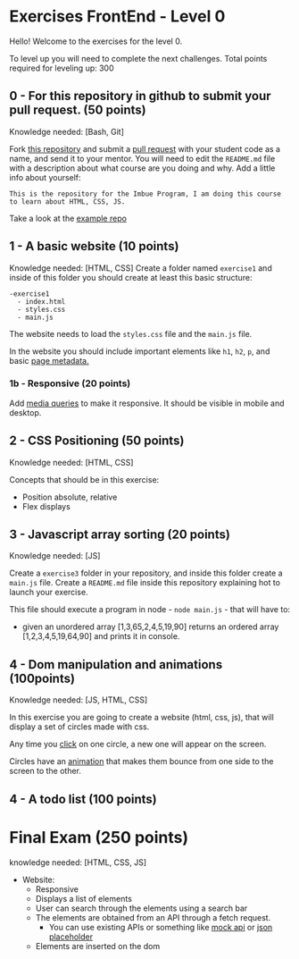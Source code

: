 # Exercises FrontEnd - Level 0

Hello! Welcome to the exercises for the level 0.

To level up you will need to complete the next challenges. Total points required for leveling up: 300

## 0 - For this repository in github to submit your pull request. (50 points)
Knowledge needed: [Bash, Git]

Fork [this repository](https://github.com/imbue-program/MAD-001-exercises) and submit a [pull request](programs/software/git.md) with your student code as a name, and send it to your mentor. 
You will need to edit the `README.md` file with a description about what course are you doing and why. 
Add a little info about yourself:

```
This is the repository for the Imbue Program, I am doing this course to learn about HTML, CSS, JS.
```

Take a look at the [example repo](https://github.com/imbue-program/MAD-001-exercises)

## 1 - A basic website (10 points)
Knowledge needed: [HTML, CSS]
Create a folder named `exercise1` and inside of this folder you should create at least this basic structure:
```
-exercise1
  - index.html
  - styles.css
  - main.js
```
The website needs to load the `styles.css` file and the `main.js` file. 

In the website you should include important elements like `h1`, `h2`, `p`, and basic [page metadata.](program/frontend/seo.md) 

### 1b - Responsive (20 points)
Add [media queries](program/frontend/css.md) to make it responsive. It should be visible in mobile and desktop. 

## 2 - CSS Positioning (50 points)
Knowledge needed: [HTML, CSS]

Concepts that should be in this exercise: 
- Position absolute, relative
- Flex displays

## 3 - Javascript array sorting (20 points)
Knowledge needed: [JS]

Create a `exercise3` folder in your repository, and inside this folder create a `main.js` file.
Create a `README.md` file inside this repository explaining hot to launch your exercise.

This file should execute a program in node - `node main.js` - that will have to:
- given an unordered array [1,3,65,2,4,5,19,90] returns an ordered array [1,2,3,4,5,19,64,90] and prints it in console.

## 4 - Dom manipulation and animations (100points)
Knowledge needed: [JS, HTML, CSS]

In this exercise you are going to create a website (html, css, js), that will display a set of circles made with css.

Any time you [click](program/frontend/js.md#dom) on one circle, a new one will appear on the screen.

Circles have an [animation](program/frontend/css.md) that makes them bounce from one side to the screen to the other.


## 4 - A todo list (100 points)


# Final Exam (250 points)
knowledge needed: [HTML, CSS, JS]

- Website: 
  - Responsive
  - Displays a list of elements
  - User can search through the elements using a search bar
  - The elements are obtained from an API through a fetch request. 
    - You can use existing APIs or something like [mock api](https://www.mockapi.io/) or [json placeholder](https://jsonplaceholder.typicode.com/)
  - Elements are inserted on the dom
  